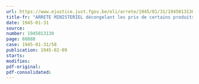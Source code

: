 ```yaml
---
url: https://www.ejustice.just.fgov.be/eli/arrete/1945/01/31/1945013130/justel
title-fr: "ARRETE MINISTERIEL décongelant les prix de certains produits agricoles et alimentaires"
date: 1945-01-31
source:
number: 1945013130
page: 88888
case: 1945-01-31/58
publication: 1945-02-09
starts:
modifies:
pdf-original:
pdf-consolidated:
---
```


